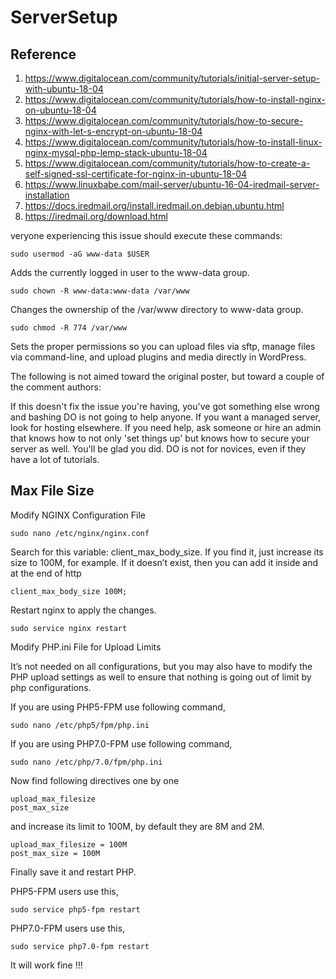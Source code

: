 # ServerSetup

## Reference

1. https://www.digitalocean.com/community/tutorials/initial-server-setup-with-ubuntu-18-04
2. https://www.digitalocean.com/community/tutorials/how-to-install-nginx-on-ubuntu-18-04
3. https://www.digitalocean.com/community/tutorials/how-to-secure-nginx-with-let-s-encrypt-on-ubuntu-18-04
4. https://www.digitalocean.com/community/tutorials/how-to-install-linux-nginx-mysql-php-lemp-stack-ubuntu-18-04
5. https://www.digitalocean.com/community/tutorials/how-to-create-a-self-signed-ssl-certificate-for-nginx-in-ubuntu-18-04
6. https://www.linuxbabe.com/mail-server/ubuntu-16-04-iredmail-server-installation
7. https://docs.iredmail.org/install.iredmail.on.debian.ubuntu.html
8. https://iredmail.org/download.html

veryone experiencing this issue should execute these commands:
```
sudo usermod -aG www-data $USER
```
Adds the currently logged in user to the www-data group.
```
sudo chown -R www-data:www-data /var/www
```
Changes the ownership of the /var/www directory to www-data group.
```
sudo chmod -R 774 /var/www
```
Sets the proper permissions so you can upload files via sftp, manage files via command-line, and upload plugins and media directly in WordPress.

The following is not aimed toward the original poster, but toward a couple of the comment authors:

If this doesn't fix the issue you're having, you've got something else wrong and bashing DO is not going to help anyone. If you want a managed server, look for hosting elsewhere. If you need help, ask someone or hire an admin that knows how to not only 'set things up' but knows how to secure your server as well. You'll be glad you did. DO is not for novices, even if they have a lot of tutorials.

## Max File Size

Modify NGINX Configuration File
```
sudo nano /etc/nginx/nginx.conf
```
Search for this variable: client_max_body_size. If you find it, just increase its size to 100M, for example. If it doesn’t exist, then you can add it inside and at the end of http
```
client_max_body_size 100M;
```
Restart nginx to apply the changes.
```
sudo service nginx restart
```
Modify PHP.ini File for Upload Limits

It’s not needed on all configurations, but you may also have to modify the PHP upload settings as well to ensure that nothing is going out of limit by php configurations.

If you are using PHP5-FPM use following command,
```
sudo nano /etc/php5/fpm/php.ini
```
If you are using PHP7.0-FPM use following command,
```
sudo nano /etc/php/7.0/fpm/php.ini
```
Now find following directives one by one
```
upload_max_filesize
post_max_size
```
and increase its limit to 100M, by default they are 8M and 2M.
```
upload_max_filesize = 100M
post_max_size = 100M
```
Finally save it and restart PHP.

PHP5-FPM users use this,
```
sudo service php5-fpm restart
```
PHP7.0-FPM users use this,
```
sudo service php7.0-fpm restart
```
It will work fine !!!
